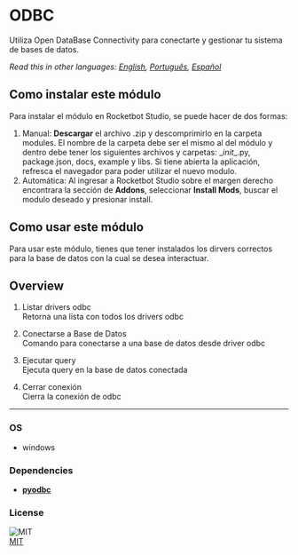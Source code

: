 



# ODBC
  
Utiliza Open DataBase Connectivity para conectarte y gestionar tu sistema de bases de datos.  

  
*Read this in other languages: [English](Manual_ODBC.md), [Português](Manual_ODBC.pr.md), [Español](Manual_ODBC.es.md)*  


## Como instalar este módulo
  
Para instalar el módulo en Rocketbot Studio, se puede hacer de dos formas:
1. Manual: __Descargar__ el archivo .zip y descomprimirlo en la carpeta modules. El nombre de la carpeta debe ser el mismo al del módulo y dentro debe tener los siguientes archivos y carpetas: \__init__.py, package.json, docs, example y libs. Si tiene abierta la aplicación, refresca el navegador para poder utilizar el nuevo modulo.
2. Automática: Al ingresar a Rocketbot Studio sobre el margen derecho encontrara la sección de **Addons**, seleccionar **Install Mods**, buscar el modulo deseado y presionar install.  



## Como usar este módulo
Para usar este módulo, tienes que tener instalados los dirvers correctos para la base de datos con la cual se desea interactuar.



## Overview


1. Listar drivers odbc  
Retorna una lista con todos los drivers odbc

2. Conectarse a Base de Datos  
Comando para conectarse a una base de datos desde driver odbc

3. Ejecutar query  
Ejecuta query en la base de datos conectada

4. Cerrar conexión  
Cierra la conexión de odbc  




----
### OS

- windows

### Dependencies
- [**pyodbc**](https://pypi.org/project/pyodbc/)
### License
  
![MIT](https://camo.githubusercontent.com/107590fac8cbd65071396bb4d04040f76cde5bde/687474703a2f2f696d672e736869656c64732e696f2f3a6c6963656e73652d6d69742d626c75652e7376673f7374796c653d666c61742d737175617265)  
[MIT](http://opensource.org/licenses/mit-license.ph)